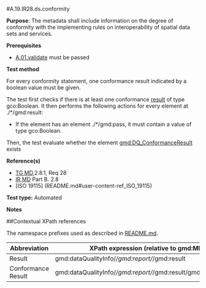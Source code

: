 #A.19.IR28.ds.conformity

**Purpose**: The metadata shall include information on the degree of conformity with the implementing
rules on interoperability of spatial data sets and services.

**Prerequisites**
* [A.01.validate](A.01.validate.md) must be passed

**Test method**

For every conformity statement, one conformance result indicated by a boolean value must be given.

The test first checks if there is at least one conformance [result](#result) of type gco:Boolean.
It then performs the following actions for every element at ./*/gmd:result:
*	If the element has an element ./*/gmd:pass, it must contain a value of type gco:Boolean.

Then, the test evaluate whether the element [gmd:DQ_ConformanceResult](#ConformanceResult) exists

**Reference(s)**	 

* [TG MD](./README.md#ref_TG_MD),2.8.1, Req 28
* [IR MD](README.md#ref_IR_MD) Part B. 2.8
* [ISO 19115] (README.md#user-content-ref_ISO_19115)

**Test type:** Automated

**Notes**

##Contextual XPath references

The namespace prefixes used as described in [README.md](./README.md#namespaces).

Abbreviation                                   |  XPath expression (relative to gmd:MD_Metadata)
-----------------------------------------------| -------------------------------------------------------------------------
<a name="result"></a> Result   | gmd:dataQualityInfo/*/gmd:report/*/gmd:result
<a name="ConformanceResult"></a> Conformance Result   | gmd:dataQualityInfo/*/gmd:report/*/gmd:result/gmd:DQ_ConformanceResult
